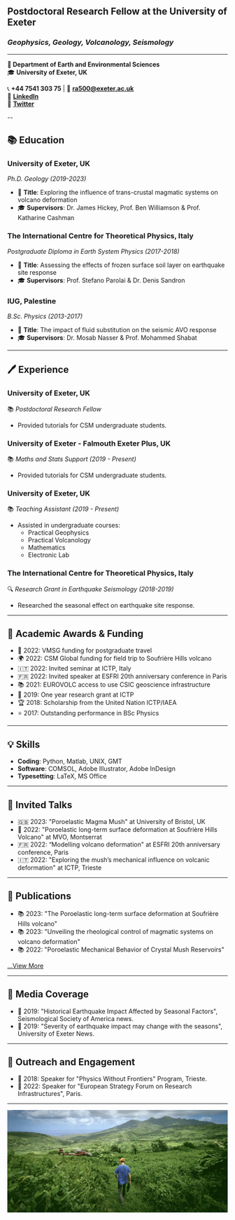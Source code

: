 ## Postdoctoral Research Fellow at the University of Exeter
### _Geophysics, Geology, Volcanology, Seismology_

---

**📍 Department of Earth and Environmental Sciences**  
🎓 **University of Exeter, UK**  

📞 **+44 7541 303 75** | 📧 [**ra500@exeter.ac.uk**](mailto:ra500@exeter.ac.uk)  
🔗 [**LinkedIn**](https://www.linkedin.com/in/rashemb)  
🔗 [**Twitter**](https://twitter.com/alshembari)


--


## 📚 **Education**

### **University of Exeter, UK**
_Ph.D. Geology (2019-2023)_  
- 📜 **Title**: Exploring the influence of trans-crustal magmatic systems on volcano deformation  
- 🎓 **Supervisors**: Dr. James Hickey, Prof. Ben Williamson & Prof. Katharine Cashman

### **The International Centre for Theoretical Physics, Italy**
_Postgraduate Diploma in Earth System Physics (2017-2018)_  
- 📜 **Title**: Assessing the effects of frozen surface soil layer on earthquake site response  
- 🎓 **Supervisors**: Prof. Stefano Parolai & Dr. Denis Sandron

### **IUG, Palestine**
_B.Sc. Physics (2013-2017)_  
- 📜 **Title**: The impact of fluid substitution on the seismic AVO response  
- 🎓 **Supervisors**: Dr. Mosab Nasser & Prof. Mohammed Shabat

---

## 🖊️ **Experience**


### **University of Exeter, UK**
📚 _Postdoctoral Research Fellow_  
- Provided tutorials for CSM undergraduate students.


### **University of Exeter - Falmouth Exeter Plus, UK**
📚 _Maths and Stats Support (2019 - Present)_  
- Provided tutorials for CSM undergraduate students.

### **University of Exeter, UK**
📚 _Teaching Assistant (2019 - Present)_  
- Assisted in undergraduate courses:
  - Practical Geophysics
  - Practical Volcanology
  - Mathematics
  - Electronic Lab

### **The International Centre for Theoretical Physics, Italy**
🔍 _Research Grant in Earthquake Seismology (2018-2019)_  
- Researched the seasonal effect on earthquake site response.

---

## 🏅 **Academic Awards & Funding**
- 🌋 2022: VMSG funding for postgraduate travel
- 🌍 2022: CSM Global funding for field trip to Soufrière Hills volcano
- 🇮🇹 2022: Invited seminar at ICTP, Italy
- 🇫🇷 2022: Invited speaker at ESFRI 20th anniversary conference in Paris
- 📚 2021: EUROVOLC access to use CSIC geoscience infrastructure
- 📜 2019: One year research grant at ICTP
- 🏆 2018: Scholarship from the United Nation ICTP/IAEA
- ⭐ 2017: Outstanding performance in BSc Physics

---

## 💡 **Skills**
- **Coding**: Python, Matlab, UNIX, GMT
- **Software**: COMSOL, Adobe Illustrator, Adobe InDesign
- **Typesetting**: LaTeX, MS Office

---

## 🎤 **Invited Talks**
- 🇬🇧 2023: "Poroelastic Magma Mush" at University of Bristol, UK
- 🌋 2022: "Poroelastic long-term surface deformation at Soufrière Hills Volcano" at MVO, Montserrat
- 🇫🇷 2022: “Modelling volcano deformation" at ESFRI 20th anniversary conference, Paris
- 🇮🇹 2022: "Exploring the mush’s mechanical influence on volcanic deformation" at ICTP, Trieste

---

## 📖 **Publications**
- 📚 2023: "The Poroelastic long-term surface deformation at Soufrière Hills volcano"
- 📚 2023: "Unveiling the rheological control of magmatic systems on volcano deformation"
- 📚 2022: "Poroelastic Mechanical Behavior of Crystal Mush Reservoirs"

[...View More](#)

---

## 📰 **Media Coverage**
- 📢 2019: "Historical Earthquake Impact Affected by Seasonal Factors", Seismological Society of America news.
- 📢 2019: "Severity of earthquake impact may change with the seasons", University of Exeter News.

---

## 🌟 **Outreach and Engagement**
- 🎤 2018: Speaker for "Physics Without Frontiers" Program, Trieste.
- 🎤 2022: Speaker for "European Strategy Forum on Research Infrastructures", Paris.

---
![Sample Image](assets/image/55.jpg)

